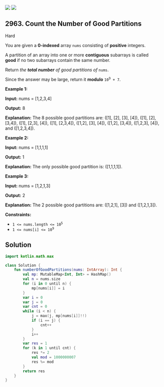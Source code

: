 [![](https://img.shields.io/github/stars/javadev/LeetCode-in-Kotlin?label=Stars&style=flat-square)](https://github.com/javadev/LeetCode-in-Kotlin)
[![](https://img.shields.io/github/forks/javadev/LeetCode-in-Kotlin?label=Fork%20me%20on%20GitHub%20&style=flat-square)](https://github.com/javadev/LeetCode-in-Kotlin/fork)

## 2963\. Count the Number of Good Partitions

Hard

You are given a **0-indexed** array `nums` consisting of **positive** integers.

A partition of an array into one or more **contiguous** subarrays is called **good** if no two subarrays contain the same number.

Return _the **total number** of good partitions of_ `nums`.

Since the answer may be large, return it **modulo** <code>10<sup>9</sup> + 7</code>.

**Example 1:**

**Input:** nums = [1,2,3,4]

**Output:** 8

**Explanation:** The 8 possible good partitions are: ([1], [2], [3], [4]), ([1], [2], [3,4]), ([1], [2,3], [4]), ([1], [2,3,4]), ([1,2], [3], [4]), ([1,2], [3,4]), ([1,2,3], [4]), and ([1,2,3,4]).

**Example 2:**

**Input:** nums = [1,1,1,1]

**Output:** 1

**Explanation:** The only possible good partition is: ([1,1,1,1]).

**Example 3:**

**Input:** nums = [1,2,1,3]

**Output:** 2

**Explanation:** The 2 possible good partitions are: ([1,2,1], [3]) and ([1,2,1,3]).

**Constraints:**

*   <code>1 <= nums.length <= 10<sup>5</sup></code>
*   <code>1 <= nums[i] <= 10<sup>9</sup></code>

## Solution

```kotlin
import kotlin.math.max

class Solution {
    fun numberOfGoodPartitions(nums: IntArray): Int {
        val mp: MutableMap<Int, Int> = HashMap()
        val n = nums.size
        for (i in 0 until n) {
            mp[nums[i]] = i
        }
        var i = 0
        var j = 0
        var cnt = 0
        while (i < n) {
            j = max(j, mp[nums[i]]!!)
            if (i == j) {
                cnt++
            }
            i++
        }
        var res = 1
        for (k in 1 until cnt) {
            res *= 2
            val mod = 1000000007
            res %= mod
        }
        return res
    }
}
```